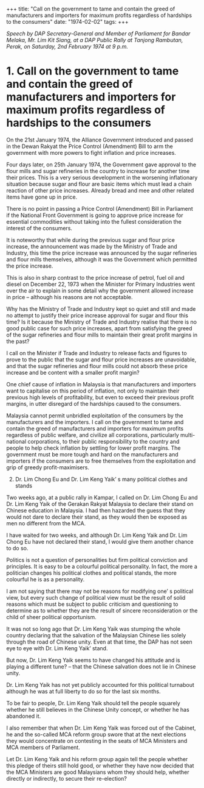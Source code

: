 +++ 
title: "Call on the government to tame and contain the greed of manufacturers and importers for maximum profits regardless of hardships to the consumers"
date: "1974-02-02"
tags:
+++

_Speech by DAP Secretary-General and Member of Parliament for Bandar Melaka, Mr. Lim Kit Siang, at a DAP Public Rally at Tanjong Rambutan, Perak, on Saturday, 2nd February 1974 at 9 p.m._

# 1. Call on the government to tame and contain the greed of manufacturers and importers for maximum profits regardless of hardships to the consumers

On the 21st January 1974, the Alliance Government introduced and passed in the Dewan Rakyat the Price Control (Amendment) Bill to arm the government with more powers to fight inflation and price increases.</u>

Four days later, on 25th January 1974, the Government gave approval to the flour mills and sugar refineries in the country to increase for another time their prices. This is a very serious development in the worsening inflationary situation because sugar and flour are basic items which must lead a chain reaction of other price increases. Already bread and mee and other related items have gone up in price.

There is no point in passing a Price Control (Amendment) Bill in Parliament if the National Front Government is going to approve price increase for essential commodities without taking into the fullest consideration the interest of the consumers.

It is noteworthy that while during the previous sugar and flour price increase, the announcement was made by the Ministry of Trade and Industry, this time the price increase was announced by the sugar refineries and flour mills themselves, although it was the Government which permitted the price increase.

This is also in sharp contrast to the price increase of petrol, fuel oil and diesel on December 22, 1973 when the Minister for Primary Industries went over the air to explain in some detail why the government allowed increase in price – although his reasons are not acceptable.

Why has the Ministry of Trade and Industry kept so quiet and still and made no attempt to justify their price increase approval for sugar and flour this time? Is it because the Ministry of Trade and Industry realise that there is no good public case for such price increases, apart from satisfying the greed of the sugar refineries and flour mills to maintain their great profit margins in the past?

I call on the Minister if Trade and Industry to release facts and figures to prove to the public that the sugar and flour price increases are unavoidable, and that the sugar refineries and flour mills could not absorb these price increase and be content with a smaller profit margin?

One chief cause of inflation in Malaysia is that manufacturers and importers want to capitalise on this period of inflation, not only to maintain their previous high levels of profitability, but even to exceed their previous profit margins, in utter disregard of the hardships caused to the consumers.

Malaysia cannot permit unbridled exploitation of the consumers by the manufacturers and the importers. I call on the government to tame and contain the greed of manufacturers and importers for maximum profits regardless of public welfare, and civilize all corporations, particularly multi-national corporations, to their public responsibility to the country and people to help check inflation by settling for lower profit margins. The government must be more tough and hard on the manufacturers and importers if the consumers are to free themselves from the exploitation and grip of greedy profit-maximisers.

2. Dr. Lim Chong Eu and Dr. Lim Keng Yaik’ s many political clothes and stands

Two weeks ago, at a public rally in Kampar, I called on Dr. Lim Chong Eu and Dr. Lim Keng Yaik of the Gerakan Rakyat Malaysia to declare their stand on Chinese education in Malaysia. I had then hazarded the guess that they would not dare to declare their stand, as they would then be exposed as men no different from the MCA.

I have waited for two weeks, and although Dr. Lim Keng Yaik and Dr. Lim Chong Eu have not declared their stand, I would give them another chance to do so.

Politics is not a question of personalities but firm political conviction and principles. It is easy to be a colourful political personality. In fact, the more a politician changes his political clothes and political stands, the more colourful he is as a personality.

I am not saying that there may not be reasons for modifying one’ s political view, but every such change of political view must be the result of solid reasons which must be subject to public criticism and questioning to determine as to whether they are the result of sincere reconsideration or the child of sheer political opportunism.

It was not so long ago that Dr. Lim Keng Yaik was stumping the whole country declaring that the salvation of the Malaysian Chinese lies solely through the road of Chinese unity. Even at that time, the DAP has not seen eye to eye with Dr. Lim Keng Yaik’ stand.

But now, Dr. Lim Keng Yaik seems to have changed his attitude and is playing a different tune? – that the Chinese salvation does not lie in Chinese unity.

Dr. Lim Keng Yaik has not yet publicly accounted for this political turnabout although he was at full liberty to do so for the last six months.

To be fair to people, Dr. Lim Keng Yaik should tell the people squarely whether he still believes in the Chinese Unity concept, or whether he has abandoned it.

I also remember that when Dr. Lim Keng Yaik was forced out of the Cabinet, he and the so-called MCA reform group swore that at the next elections they would concentrate on contesting in the seats of MCA Ministers and MCA members of Parliament. 

Let Dr. Lim Keng Yaik and his reform group again tell the people whether this pledge of theirs still hold good, or whether they have now decided that the MCA Ministers are good Malaysians whom they should help, whether directly or indirectly, to secure their re-election?
 
